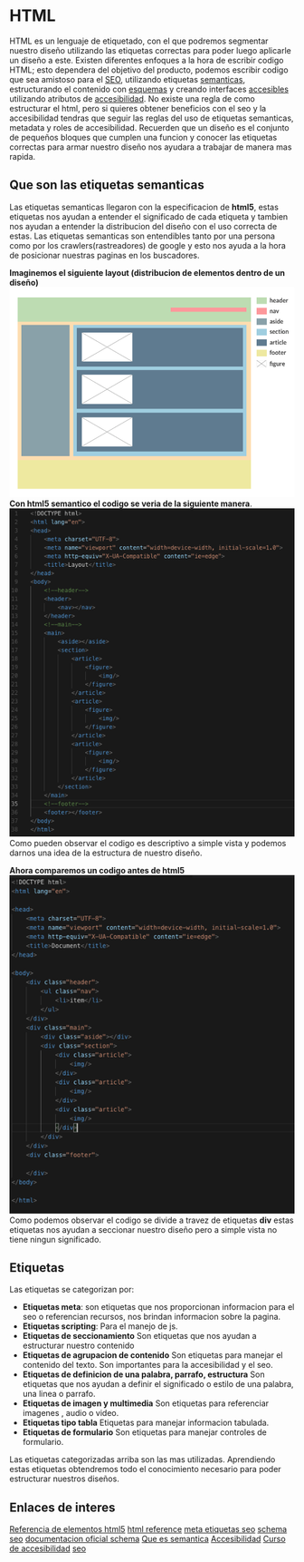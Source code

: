 # HTML
HTML es un lenguaje de etiquetado, con el que podremos segmentar nuestro diseño utilizando las etiquetas correctas para poder luego aplicarle un diseño a este. Existen diferentes enfoques a la hora de escribir codigo HTML; esto dependera del objetivo del producto, podemos escribir codigo que sea amistoso para el [SEO](https://es.wikipedia.org/wiki/Posicionamiento_en_buscadores), utilizando etiquetas [semanticas](https://desarrolloweb.com/articulos/etiquetas-semanticas-html5.html), estructurando el contenido con [esquemas](https://platzi.com/blog/schema-seo/) y creando interfaces [accesibles](https://www.udemy.com/aprende-accesibilidad-web-paso-a-paso/) utilizando atributos de [accesibilidad](https://developers.google.com/web/fundamentals/accessibility/?hl=es). No existe una regla de como estructurar el html, pero si quieres obtener beneficios con el seo y la accesibilidad tendras que seguir las reglas del uso de etiquetas semanticas, metadata y roles de accesibilidad. Recuerden que un diseño es el conjunto de pequeños bloques que cumplen una funcion y conocer las etiquetas correctas para armar nuestro diseño nos ayudara a trabajar de manera mas rapida.


## Que son las etiquetas semanticas
Las etiquetas semanticas llegaron con la especificacion de __html5__, estas etiquetas nos ayudan a entender el significado de cada etiqueta y tambien nos ayudan a entender la distribucion del diseño con el uso correcta de estas. Las etiquetas semanticas son entendibles tanto por una persona como por los crawlers(rastreadores) de google y esto nos ayuda a la hora de posicionar nuestras paginas en los buscadores.

__Imaginemos el siguiente layout (distribucion de elementos dentro de un diseño)__
![layout](./layout.png)
__Con html5 semantico el codigo se veria de la siguiente manera__.
![layout](./semantic_html.png)
Como pueden observar el codigo es descriptivo a simple vista y podemos darnos una idea de la estructura de nuestro diseño.

__Ahora comparemos un codigo antes de html5__
![layout](./before_html.png)
Como podemos observar el codigo se divide a travez de etiquetas __div__ estas etiquetas nos ayudan a seccionar nuestro diseño pero a simple vista no tiene ningun significado.



## Etiquetas
Las etiquetas se categorizan por:
* __Etiquetas meta__: son etiquetas que nos proporcionan informacion para el seo o referencian recursos, nos brindan informacion sobre la pagina.
* __Etiquetas scripting__: Para el manejo de js.
* __Etiquetas de seccionamiento__ Son etiquetas que nos ayudan a estructurar nuestro contenido
* __Etiquetas de agrupacion de contenido__ Son etiquetas para manejar el contenido del texto. Son importantes para la accesibilidad y el seo.
* __Etiquetas de definicion de una palabra, parrafo, estructura__ Son etiquetas que nos ayudan a definir el significado o estilo de una palabra, una linea o parrafo.
* __Etiquetas de imagen y multimedia__ Son etiquetas para referenciar imagenes , audio o video.
* __Etiquetas tipo tabla__ Etiquetas para manejar informacion tabulada.
* __Etiquetas de formulario__ Son etiquetas para manejar controles de formulario.

Las etiquetas categorizadas arriba son las mas utilizadas. Aprendiendo estas etiquetas obtendremos todo el conocimiento necesario para poder estructurar nuestros diseños.


## Enlaces de interes

[Referencia de elementos html5](https://developer.mozilla.org/es/docs/HTML/HTML5/HTML5_lista_elementos)
[html reference](https://htmlreference.io/)
[meta etiquetas seo](http://www.analizosuweb.com/blog/como-usar-las-meta-etiquetas-de-html5/)
[schema seo](https://platzi.com/blog/schema-seo/)
[documentacion oficial schema](https://schema.org/)
[Que es semantica](https://desarrolloweb.com/articulos/etiquetas-semanticas-html5.html)
[Accesibilidad](https://developers.google.com/web/fundamentals/accessibility/?hl=es)
[Curso de accesibilidad](https://www.udemy.com/aprende-accesibilidad-web-paso-a-paso/)
[seo](https://es.wikipedia.org/wiki/Posicionamiento_en_buscadores)